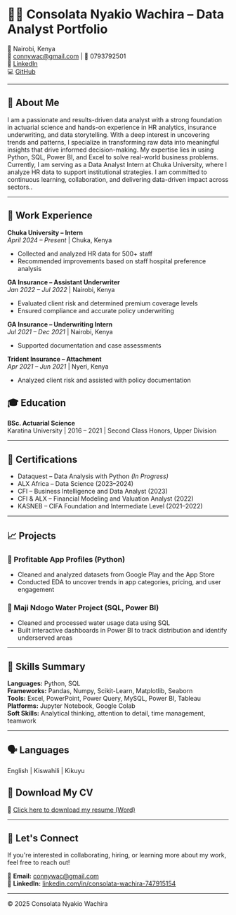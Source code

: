 # 👩🏽 Consolata Nyakio Wachira – Data Analyst Portfolio

📍 Nairobi, Kenya  
📧 connywac@gmail.com | 📱 0793792501  
🔗 [LinkedIn](https://www.linkedin.com/in/consolata-wachira-747915154)  
💻 [GitHub](https://github.com/conniewachira254/Consolata-Wachira-Portfolio)  

---

## 📌 About Me

I am a passionate and results-driven data analyst with a strong foundation in actuarial science and hands-on experience in HR analytics, insurance underwriting, and data storytelling. With a deep interest in uncovering trends and patterns, I specialize in transforming raw data into meaningful insights that drive informed decision-making. My expertise lies in using Python, SQL, Power BI, and Excel to solve real-world business problems. Currently, I am serving as a Data Analyst Intern at Chuka University, where I analyze HR data to support institutional strategies. I am committed to continuous learning, collaboration, and delivering data-driven impact across sectors..

---
## 💼 Work Experience

**Chuka University – Intern**  
*April 2024 – Present* | Chuka, Kenya  
- Collected and analyzed HR data for 500+ staff  
- Recommended improvements based on staff hospital preference analysis  

**GA Insurance – Assistant Underwriter**  
*Jan 2022 – Jul 2022* | Nairobi, Kenya  
- Evaluated client risk and determined premium coverage levels  
- Ensured compliance and accurate policy underwriting  

**GA Insurance – Underwriting Intern**  
*Jul 2021 – Dec 2021* | Nairobi, Kenya  
- Supported documentation and case assessments  

**Trident Insurance – Attachment**  
*Apr 2021 – Jun 2021* | Nyeri, Kenya  
- Analyzed client risk and assisted with policy documentation

## 🎓 Education

**BSc. Actuarial Science**  
Karatina University | 2016 – 2021 | Second Class Honors, Upper Division  

---

## 📜 Certifications

- Dataquest – Data Analysis with Python *(In Progress)*  
- ALX Africa – Data Science (2023–2024)  
- CFI – Business Intelligence and Data Analyst (2023)  
- CFI & ALX – Financial Modeling and Valuation Analyst (2022)  
- KASNEB – CIFA Foundation and Intermediate Level (2021–2022)  

---

## 📈 Projects

### 🔹 Profitable App Profiles (Python)
- Cleaned and analyzed datasets from Google Play and the App Store
- Conducted EDA to uncover trends in app categories, pricing, and user engagement

### 🔹 Maji Ndogo Water Project (SQL, Power BI)
- Cleaned and processed water usage data using SQL
- Built interactive dashboards in Power BI to track distribution and identify underserved areas

---

## 🧠 Skills Summary

**Languages:** Python, SQL  
**Frameworks:** Pandas, Numpy, Scikit-Learn, Matplotlib, Seaborn  
**Tools:** Excel, PowerPoint, Power Query, MySQL, Power BI, Tableau  
**Platforms:** Jupyter Notebook, Google Colab  
**Soft Skills:** Analytical thinking, attention to detail, time management, teamwork  

---

## 🗣️ Languages

English | Kiswahili | Kikuyu 

## 📄 Download My CV

📎 [Click here to download my resume (Word)](./Consolata_Wachira_CV_FINAL.docx)

---

## 🤝 Let's Connect

If you're interested in collaborating, hiring, or learning more about my work, feel free to reach out!

📧 **Email:** connywac@gmail.com  
🔗 **LinkedIn:** [linkedin.com/in/consolata-wachira-747915154](https://www.linkedin.com/in/consolata-wachira-747915154)

---

© 2025 Consolata Nyakio Wachira
